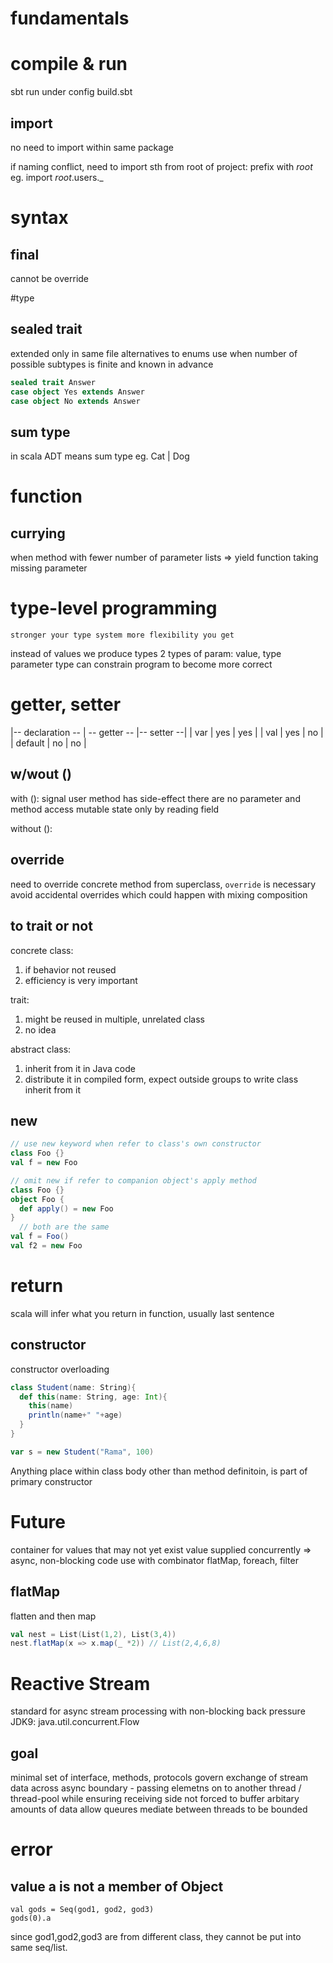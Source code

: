 # fundamentals
# compile & run
sbt run under config build.sbt


## import
no need to import within same package

if naming conflict, need to import sth from root of project: prefix with _root_
eg. import _root_.users._

# syntax
## final
cannot be override

#type
## sealed trait
extended only in same file
alternatives to enums
use when number of possible subtypes is finite and known in advance
```scala
sealed trait Answer
case object Yes extends Answer
case object No extends Answer
```

## sum type
in scala ADT means sum type
eg. Cat | Dog

# function
## currying
when method with fewer number of parameter lists => 
  yield function taking missing parameter

# type-level programming
`stronger your type system more flexibility you get`

instead of values we produce types
2 types of param: value, type parameter
type can constrain program to become more correct

# getter, setter
|-- declaration -- | -- getter -- |-- setter --|
| var | yes | yes |
| val | yes | no |
| default | no | no |

## w/wout ()
with (): 
  signal user method has side-effect
  there are no parameter and method access mutable state 
    only by reading field

without (): 

## override
need to override concrete method from superclass, `override` is necessary
avoid accidental overrides which could happen with mixing composition

## to trait or not
concrete class: 
1. if behavior not reused
2. efficiency is very important

trait: 
1. might be reused in multiple, unrelated class
2. no idea

abstract class: 
1. inherit from it in Java code
2. distribute it in compiled form, expect outside groups to write class inherit from it

## new
```scala
// use new keyword when refer to class's own constructor
class Foo {}
val f = new Foo

// omit new if refer to companion object's apply method
class Foo {}
object Foo {
  def apply() = new Foo
}
  // both are the same
val f = Foo()
val f2 = new Foo
```

# return
scala will infer what you return in function, usually last sentence

## constructor
constructor overloading
```scala
class Student(name: String){
  def this(name: String, age: Int){
    this(name)
    println(name+" "+age)
  }
}

var s = new Student("Rama", 100)
```

Anything place within class body other than method definitoin, is part of primary constructor

# Future
container for values that may not yet exist
value supplied concurrently => async, non-blocking code
use with combinator flatMap, foreach, filter

## flatMap
flatten and then map
```scala
val nest = List(List(1,2), List(3,4))
nest.flatMap(x => x.map(_ *2)) // List(2,4,6,8)
```

# Reactive Stream
standard for async stream processing with non-blocking back pressure
JDK9: java.util.concurrent.Flow
## goal
minimal set of interface, methods, protocols
govern exchange of stream data across async boundary - passing elemetns on to another thread / thread-pool
  while ensuring receiving side not forced to buffer arbitary amounts of data
allow queures mediate between threads to be bounded





# error
## value a is not a member of Object
```
val gods = Seq(god1, god2, god3)
gods(0).a
```
since god1,god2,god3 are from different class, they cannot be put into same seq/list.



